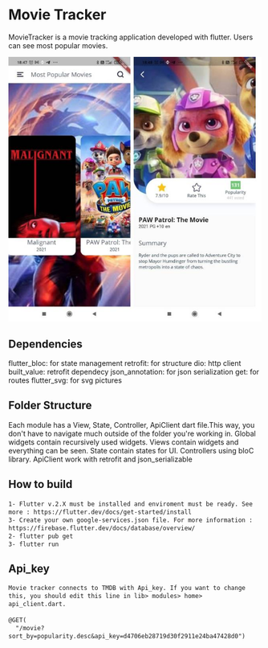 # Movie Tracker

MovieTracker is a movie tracking application developed with flutter. Users can see most popular movies.

<img src="https://raw.githubusercontent.com/osmantuzcu2/movie_tracker/main/assets/images/screenshot.jpg">

## Dependencies
  flutter_bloc: for state management
  retrofit: for structure
  dio:  http client
  built_value: retrofit dependecy
  json_annotation: for json serialization
  get: for routes
  flutter_svg: for svg pictures

## Folder Structure
Each module has a View, State, Controller, ApiClient dart file.This way, you don't have to navigate much outside of the folder you're working in.
Global widgets contain recursively used widgets.
Views contain widgets and everything can be seen.
State contain states for UI.
Controllers using bloC library.
ApiClient work with retrofit and json_serializable


## How to build
    1- Flutter v.2.X must be installed and enviroment must be ready. See more : https://flutter.dev/docs/get-started/install
    3- Create your own google-services.json file. For more information : https://firebase.flutter.dev/docs/database/overview/
    2- flutter pub get
    3- flutter run

## Api_key
    Movie tracker connects to TMDB with Api_key. If you want to change this, you should edit this line in lib> modules> home> api_client.dart.

    @GET(
      "/movie?sort_by=popularity.desc&api_key=d4706eb28719d30f2911e24ba47428d0")
